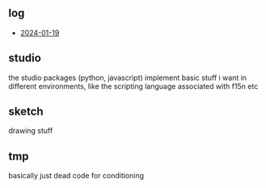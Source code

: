 ## log
- [2024-01-19](./log/2024_01_19.md)

## studio
the studio packages (python, javascript) implement basic stuff i want
in different environments, like the scripting language associated with
f15n etc

## sketch
drawing stuff

## tmp
basically just dead code for conditioning
